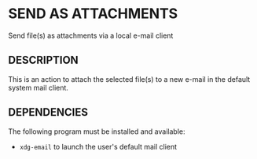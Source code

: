 SEND AS ATTACHMENTS
===================

Send file(s) as attachments via a local e-mail client

DESCRIPTION
-----------

This is an action to attach the selected file(s) to a new e-mail in the
default system mail client.

DEPENDENCIES
------------

The following program must be installed and available:

* `xdg-email` to launch the user's default mail client
